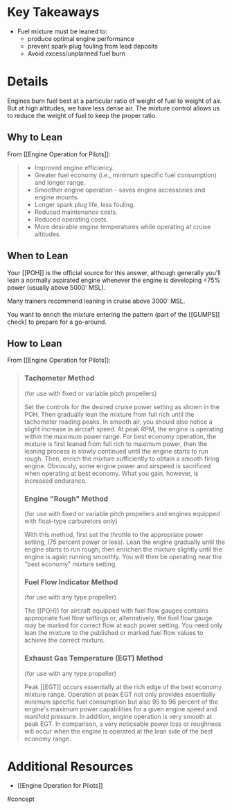 # Key Takeaways
- Fuel mixture must be leaned to:
	- produce optimal engine performance
	- prevent spark plug fouling from lead deposits
	- Avoid excess/unplanned fuel burn

# Details
Engines burn fuel best at a particular ratio of weight of fuel to weight of air. But at high altitudes, we have less dense air. The mixture control allows us to reduce the weight of fuel to keep the proper ratio. 

## Why to Lean
From [[Engine Operation for Pilots]]:
> - Improved engine efficiency.
> - Greater fuel economy (i.e., minimum specific fuel consumption) and longer range.
> - Smoother engine operation - saves engine accessories and engine mounts.
> - Longer spark plug life, less fouling.
> - Reduced maintenance costs.
> - Reduced operating costs.
> - More desirable engine temperatures while operating at cruise altitudes.

## When to Lean
Your [[POH]] is the official source for this answer, although generally you'll lean a normally aspirated engine whenever the engine is developing <75% power (usually above 5000' MSL).

Many trainers recommend leaning in cruise above 3000' MSL.

You want to enrich the mixture entering the pattern (part of the [[GUMPS]] check) to prepare for a go-around.

## How to Lean
From [[Engine Operation for Pilots]]:
> ### Tachometer Method 
> (for use with fixed or variable pitch propellers)
> 
> Set the controls for the desired cruise power setting as shown in the POH. Then gradually lean the mixture from full rich until the tachometer reading peaks. In smooth air, you should also notice a slight increase in aircraft speed. At peak RPM, the engine is operating within the maximum power range. For best economy operation, the mixture is first leaned from full rich to maximum power, then the leaning process is slowly continued until the engine starts to run rough. Then, enrich the mixture sufficiently to obtain a smooth firing engine. Obviously, some engine power and airspeed is sacrificed when operating at best economy. What you gain, however, is increased endurance.
> 
> ### Engine "Rough" Method 
> (for use with fixed or variable pitch propellers and engines equipped with float-type carburetors only)
> 
> With this method, first set the throttle to the appropriate power setting, (75 percent power or less). Lean the engine gradually until the engine starts to run rough; then enrichen the mixture slightly until the engine is again running smoothly. You will then be operating near the "best economy" mixture setting.
> 
> ### Fuel Flow Indicator Method
> (for use with any type propeller)
> 
> The [[POH]] for aircraft equipped with fuel flow gauges contains appropriate fuel flow settings or, alternatively, the fuel flow gauge may be marked for correct flow at each power setting. You need only lean the mixture to the published or marked fuel flow values to achieve the correct mixture.
> 
> ### Exhaust Gas Temperature (EGT) Method
> (for use with any type propeller)
> 
> Peak [[EGT]] occurs essentially at the rich edge of the best economy mixture range. Operation at peak EGT not only provides essentially minimum specific fuel consumption but also 95 to 96 percent of the engine's maximum power capabilities for a given engine speed and manifold pressure. In addition, engine operation is very smooth at peak EGT. In comparison, a very noticeable power loss or roughness will occur when the engine is operated at the lean side of the best economy range.

# Additional Resources
- [[Engine Operation for Pilots]]

#concept